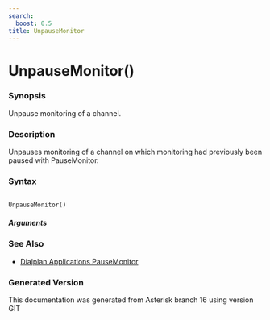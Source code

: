 ```yaml
---
search:
  boost: 0.5
title: UnpauseMonitor
---
```


# UnpauseMonitor()

### Synopsis

Unpause monitoring of a channel.

### Description

Unpauses monitoring of a channel on which monitoring had previously been paused with PauseMonitor.<br>


### Syntax


```

UnpauseMonitor()
```
##### Arguments

### See Also

* [Dialplan Applications PauseMonitor](/Asterisk_16_Documentation/API_Documentation/Dialplan_Applications/PauseMonitor)


### Generated Version

This documentation was generated from Asterisk branch 16 using version GIT 